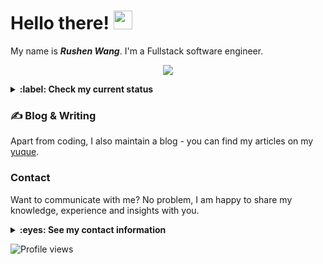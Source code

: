 # Hello there! <img src="https://raw.githubusercontent.com/MartinHeinz/MartinHeinz/master/wave.gif" width="30px">

My name is ***Rushen Wang***. I'm a Fullstack software engineer. 
<p align="center">
  <a href="https://skillicons.dev">
    <img src="https://skillicons.dev/icons?i=go,kubernetes,docker,rust,flutter,js,react,mysql,postgres,redis" />
  </a>
</p>
<details close>
<summary><strong>:label: Check my current status</strong></summary>

- :man_scientist: Trying to become a programming master.
- :books: Have been studying hard.
- :thinking: I am currently working as a backend developer.
- :computer: Thinking, Coding, Writing

<p align="center">
<img height="200" src="https://github-readme-stats.vercel.app/api?username=dovics&count_private=true&show_icons=true"/>
<img height="200" src="https://github-readme-stats.vercel.app/api/top-langs/?username=dovics&hide=html,jupyter+notebook&count_private=true&show_icons=true"/>
</p>

</details>

### &#x270d; Blog & Writing

Apart from coding, I also maintain a blog - you can find my articles on my [yuque](https://www.yuque.com/dovics).

### Contact

Want to communicate with me? No problem, I am happy to share my knowledge, experience and insights with you.

<details close>
<summary><strong>:eyes: See my contact information</strong></summary>

- GitHub - [@dovics](https://github.com/dovics)
- Yuque - [@dovics](https://yuque.com/dovics)
- WeChat - wangrs1999
- Twitter - [@wangrushen](https://twitter.com/wangrushen)
- Email - <wrs369@88.com>

</details>

![Profile views](https://gpvc.arturio.dev/dovics)
